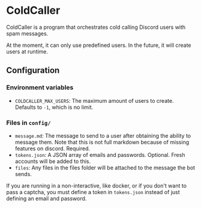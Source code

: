 # ColdCaller

ColdCaller is a program that orchestrates cold calling Discord users with spam messages.

At the moment, it can only use predefined users. In the future, it will create users at runtime.

## Configuration

### Environment variables

* `COLDCALLER_MAX_USERS`: The maximum amount of users to create. Defaults to `-1`, which is no limit.

### Files in `config/`

* `message.md`: The message to send to a user after obtaining the ability to message them. Note that this is not full markdown because of missing features on discord. Required.
* `tokens.json`: A JSON array of emails and passwords. Optional. Fresh accounts will be added to this.
* `files`: Any files in the files folder will be attached to the message the bot sends.

If you are running in a non-interactive, like docker, or if you don't want to pass a captcha, you must define a token in `tokens.json` instead of just defining an email and password.
